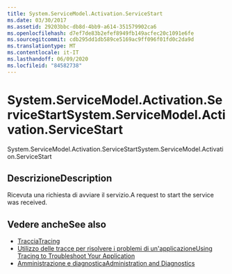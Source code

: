 ```yaml
---
title: System.ServiceModel.Activation.ServiceStart
ms.date: 03/30/2017
ms.assetid: 29203bbc-db8d-4bb9-a614-351579902ca6
ms.openlocfilehash: d7ef7de83b2efef8949fb149acfec20c1091e6fe
ms.sourcegitcommit: cdb295dd1db589ce5169ac9ff096f01fd0c2da9d
ms.translationtype: MT
ms.contentlocale: it-IT
ms.lasthandoff: 06/09/2020
ms.locfileid: "84582738"
---
```

# <a name="systemservicemodelactivationservicestart"></a><span data-ttu-id="cc570-102">System.ServiceModel.Activation.ServiceStart</span><span class="sxs-lookup"><span data-stu-id="cc570-102">System.ServiceModel.Activation.ServiceStart</span></span>
<span data-ttu-id="cc570-103">System.ServiceModel.Activation.ServiceStart</span><span class="sxs-lookup"><span data-stu-id="cc570-103">System.ServiceModel.Activation.ServiceStart</span></span>  
  
## <a name="description"></a><span data-ttu-id="cc570-104">Descrizione</span><span class="sxs-lookup"><span data-stu-id="cc570-104">Description</span></span>  
 <span data-ttu-id="cc570-105">Ricevuta una richiesta di avviare il servizio.</span><span class="sxs-lookup"><span data-stu-id="cc570-105">A request to start the service was received.</span></span>  
  
## <a name="see-also"></a><span data-ttu-id="cc570-106">Vedere anche</span><span class="sxs-lookup"><span data-stu-id="cc570-106">See also</span></span>

- [<span data-ttu-id="cc570-107">Traccia</span><span class="sxs-lookup"><span data-stu-id="cc570-107">Tracing</span></span>](index.md)
- [<span data-ttu-id="cc570-108">Utilizzo delle tracce per risolvere i problemi di un'applicazione</span><span class="sxs-lookup"><span data-stu-id="cc570-108">Using Tracing to Troubleshoot Your Application</span></span>](using-tracing-to-troubleshoot-your-application.md)
- [<span data-ttu-id="cc570-109">Amministrazione e diagnostica</span><span class="sxs-lookup"><span data-stu-id="cc570-109">Administration and Diagnostics</span></span>](../index.md)
